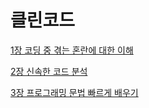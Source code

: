 # 클린코드

[1장 코딩 중 겪는 혼란에 대한 이해](./1%EC%9E%A5%20%EC%BD%94%EB%94%A9%20%EC%A4%91%20%EA%B2%AA%EB%8A%94%20%ED%98%BC%EB%9E%80%EC%97%90%20%EB%8C%80%ED%95%9C%20%EC%9D%B4%ED%95%B4.md)

[2장 신속한 코드 분석](./2%EC%9E%A5%20%EC%8B%A0%EC%86%8D%ED%95%9C%20%EC%BD%94%EB%93%9C%20%EB%B6%84%EC%84%9D.md)

[3장 프로그래밍 문법 빠르게 배우기](./3%EC%9E%A5%20%ED%94%84%EB%A1%9C%EA%B7%B8%EB%9E%98%EB%B0%8D%20%EB%AC%B8%EB%B2%95%20%EB%B9%A0%EB%A5%B4%EA%B2%8C%20%EB%B0%B0%EC%9A%B0%EA%B8%B0.md)
